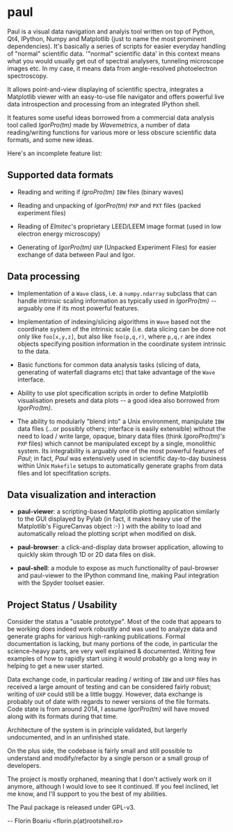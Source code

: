 paul
====

Paul is a visual data navigation and analyis tool written on top of Python,
Qt4, IPython, Numpy and Matplotlib (just to name the most prominent
dependencies). It's basically a series of scripts for easier everyday
handling of "normal" scientific data. '"normal" scientific data'
in this context means what you would usually get out of spectral
analysers, tunneling microscope images etc. In my case, it means
data from angle-resolved photoelectron spectroscopy.

It allows point-and-view displaying of scientific spectra, integrates
a Matplotlib viewer with an easy-to-use file
navigator and offers powerful live data introspection and processing
from an integrated IPython shell.

It features some useful ideas borrowed from a commercial data analysis 
tool called *IgorPro(tm)* made by *Wavemetrics*,
a number of data reading/writing functions for various more or less
obscure scientific data formats, and some new ideas.

Here's an incomplete feature list:


Supported data formats
----------------------

  - Reading and writing if *IgroPro(tm)* `IBW` files (binary waves)

  - Reading and unpacking of *IgorPro(tm)* `PXP` and `PXT`
    files (packed experiment files)

  - Reading of *Elmitec*'s proprietary LEED/LEEM image format
    (used in low electron energy microscopy)

  - Generating of *IgorPro(tm)* `UXP` (Unpacked Experiment Files)
    for easier exchange of data between Paul and Igor.


Data processing
---------------

  - Implementation of a `Wave` class, i.e. a `numpy.ndarray` subclass
    that can handle intrinsic scaling information as typically
    used in *IgorPro(tm)* -- arguably one if its most powerful features.

  - Implementation of indexing/slicing algorithms in `Wave` based
    not the coordinate system of the intrinsic scale (i.e.
    data slicing can be done not only like `foo[x,y,z]`, but also
    like `foo(p,q,r)`, where `p,q,r` are index objects specifying
    position information in the coordinate system intrinsic to
    the data.

  - Basic functions for common data analysis tasks (slicing
    of data, generating of waterfall diagrams etc) that take
    advantage of the `Wave` interface.
    
  - Ability to use plot specification scripts in order to define
    Matplotlib visualisation presets and data plots -- a good idea
    also borrowed from *IgorPro(tm)*.
    
  - The ability to modularly "blend into" a Unix environment, manipulate
    `IBW` data files (...or possibly others; interface is easily extensible)
    without the need to load / write large, opaque, binary data files (think
    *IgoroPro(tm)'s* `PXP` files) which cannot be manipulated except by
    a single, monolithic system.
    Its integrability is arguably one of the most powerful features of *Paul*; in fact,
    *Paul* was extensively used in scientific day-to-day business within
    Unix `Makefile` setups to automatically generate graphs from data
    files and lot specifitation scripts.


Data visualization and interaction
----------------------------------

  - **paul-viewer**:  a scripting-based Matplotlib plotting application
                  similarly to the GUI displayed by Pylab (in fact,
                  it makes heavy use of the Matplotlib's FigureCanvas
		  object :-) ) with the ability to load and
                  automatically reload the plotting script when
                  modified on disk.

  - **paul-browser**: a click-and-display data browser application, allowing
                  to quickly skim through 1D or 2D data files on disk.

  - **paul-shell**:   a module to expose as much functionality of 
                  paul-browser and paul-viewer to the IPython command
                  line, making Paul integration with the Spyder
                  toolset easier.


Project Status / Usability 
--------------------------

Consider the status a "usable prototype". Most of the code that appears
to be working does indeed work robustly and was used to analyze data
and generate graphs for various high-ranking publications.
Formal documentation is lacking,
but many portions of the code, in particular the science-heavy parts,
are very well explained & documented.
Writing few examples of how to rapidly start using it would probably
go a long way in helping to get a new user started.

Data exchange code, in particular reading / writing of `IBW` and `UXP`
files has received a large amount of testing and can be considered
fairly robust; writing of `UXP` could still be a little buggy. However,
data exchange is probably out of date with regards to newer versions
of the file formats. Code state is from around 2014, I assume
*IgorPro(tm)* will have moved along with its formats during that time.

Architecture of the system is in principle validated, but largerly
undocumented, and in an unfinished state.

On the plus side, the codebase is fairly small and still possible
to understand and modify/refactor by a single person or a small
group of developers.

The project is mostly orphaned, meaning that I don't actively work
on it anymore, although I would love to see it continued. If you
feel inclined, let me know, and I'll support to you the best of
my abilities. 

The Paul package is released under GPL-v3.
                  
-- 
Florin Boariu <florin.p(at)rootshell.ro>
